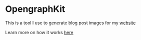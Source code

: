 # OpengraphKit

This is a tool I use to generate blog 
post images for my [website](https://antoniopantaleo.dev)

Learn more on how it works [here](https://antoniopantaleo.dev/blog/open-graph/)


